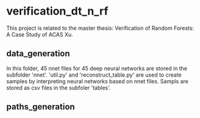 # verification_dt_n_rf
This project is related to the master thesis: Verification of Random Forests: A Case Study of ACAS Xu.

## data_generation 
In this folder, 45 nnet files for 45 deep neural networks are stored in the subfolder 'nnet'. 'util.py' and 'reconstruct_table.py' are used to create samples by interpreting neural networks based on nnet files. Sampls are stored as csv files in the subfoler 'tables'.

## paths_generation


